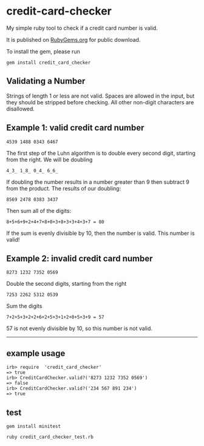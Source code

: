 # credit-card-checker

My simple ruby tool to check if a credit card number is valid. 

It is published on [RubyGems.org](https://rubygems.org/gems/credit_card_checker) for public download.

To install the gem, please run

```gem install credit_card_checker```

## Validating a Number

Strings of length 1 or less are not valid. Spaces are allowed in the input,
but they should be stripped before checking. All other non-digit characters
are disallowed.

## Example 1: valid credit card number

```text
4539 1488 0343 6467
```

The first step of the Luhn algorithm is to double every second digit,
starting from the right. We will be doubling

```text
4_3_ 1_8_ 0_4_ 6_6_
```

If doubling the number results in a number greater than 9 then subtract 9
from the product. The results of our doubling:

```text
8569 2478 0383 3437
```

Then sum all of the digits:

```text
8+5+6+9+2+4+7+8+0+3+8+3+3+4+3+7 = 80
```

If the sum is evenly divisible by 10, then the number is valid. This number is valid!

## Example 2: invalid credit card number

```text
8273 1232 7352 0569
```

Double the second digits, starting from the right

```text
7253 2262 5312 0539
```

Sum the digits

```text
7+2+5+3+2+2+6+2+5+3+1+2+0+5+3+9 = 57
```

57 is not evenly divisible by 10, so this number is not valid.

---

## example usage
```
irb> require  'credit_card_checker'
=> true
irb> CreditCardChecker.valid?('8273 1232 7352 0569')
=> false
irb> CreditCardChecker.valid?('234 567 891 234')
=> true
```

## test

`gem install minitest`

`ruby credit_card_checker_test.rb`
